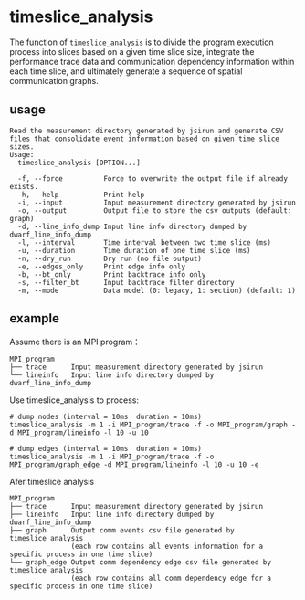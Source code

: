 # timeslice_analysis

The function of `timeslice_analysis` is to divide the program execution process into slices based on a given time slice size, integrate the performance trace data and communication dependency information within each time slice, and ultimately generate a sequence of spatial communication graphs. 

## usage

```shell
Read the measurement directory generated by jsirun and generate CSV files that consolidate event information based on given time slice sizes.
Usage:
  timeslice_analysis [OPTION...]

  -f, --force          Force to overwrite the output file if already exists.
  -h, --help           Print help
  -i, --input          Input measurement directory generated by jsirun
  -o, --output         Output file to store the csv outputs (default: graph)
  -d, --line_info_dump Input line info directory dumped by dwarf_line_info_dump
  -l, --interval       Time interval between two time slice (ms)
  -u, --duration       Time duration of one time slice (ms)
  -n, --dry_run        Dry run (no file output)
  -e, --edges_only     Print edge info only
  -b, --bt_only        Print backtrace info only
  -s, --filter_bt      Input backtrace filter directory
  -m, --mode           Data model (0: legacy, 1: section) (default: 1)
```

## example

Assume there is an MPI program：

```
MPI_program
├── trace      Input measurement directory generated by jsirun
└── lineinfo   Input line info directory dumped by dwarf_line_info_dump
```

Use timeslice_analysis to process:

```shell
# dump nodes (interval = 10ms  duration = 10ms)
timeslice_analysis -m 1 -i MPI_program/trace -f -o MPI_program/graph -d MPI_program/lineinfo -l 10 -u 10

# dump edges (interval = 10ms  duration = 10ms)
timeslice_analysis -m 1 -i MPI_program/trace -f -o MPI_program/graph_edge -d MPI_program/lineinfo -l 10 -u 10 -e
```

Afer timeslice analysis

```
MPI_program
├── trace      Input measurement directory generated by jsirun
├── lineinfo   Input line info directory dumped by dwarf_line_info_dump
├── graph      Output comm events csv file generated by timeslice_analysis
			   (each row contains all events information for a specific process in one time slice)
└── graph_edge Output comm dependency edge csv file generated by timeslice_analysis
			   (each row contains all comm dependency edge for a specific process in one time slice)

```
